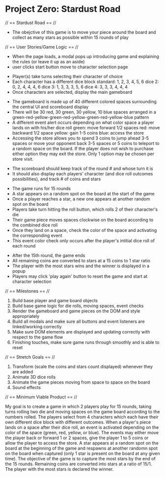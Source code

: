 # Project Zero: Stardust Road

// == Stardust Road == //

- The obejctive of this game is to move your piece around the board and collect as many stars as possible within 15 rounds of play

<!-------------------------------------------------------------------------------------------------------->

// == User Stories/Game Logic == //

<!-- Intro -->
- When the page loads, a modal pops up introducing game and explaining the rules (or leave it up as an aside)
- user clicks start button move to character selection page

<!-- Character Selection -->
- Player(s) take turns selecting their character of choice
- Each character has a different dice block
	standard: 1, 2, 3, 4, 5, 6
	dice 2: 0, 2, 4, 4, 4, 6
	dice 3: 1, 3, 3, 3, 5, 6
	dice 4: 3, 3, 3, 4, 4, 4 
- Once characters are selected, display the main gameboard

<!-- Gameboard -->
- The gameboard is made up of 40 different colored spaces surrounding the central UI and scoreboard display
- There will be 30 red, 30 green, 30 yellow, 10 blue spaces arranged in a 
	green-red-yellow-green-red-yellow-green-red-yellow-blue pattern
- A different event alert occurs depending on what color space a player lands on with his/her dice roll
	green: move forward 1/2 spaces
	red: move backward 1/2 space
	yellow: gain 1-5 coins
	blue: access the store
- Accessing the store allows you to spend 3 coins to jump ahead 3-5 spaces or move your opponent back 3-5 spaces<!-- make an extra dice roll --> or 5 coins to teleport to a random space on the board. If the player does not wish to purchase either option they may exit the store. Only 1 option may be chosen per store visit. 

<!-- Scoreboard -->
- The scoreboard should keep track of the round # and whose turn it is
- It should also display each players' character (and dice roll outcomes possibilities), and track # of coins and stars

<!-- Gameplay -->
- The game runs for 15 rounds
- A star appears on a random spot on the board at the start of the game
- Once a player reaches a star, a new one appears at another random spot on the board
- Players take turn hitting the roll button, which rolls 2 of their character's die
- Their game piece moves spaces clockwise on the board according to the combined dice roll
- Once they land on a space, check the color of the space and activating the corresponding event
- This event color check only occurs after the player's intitial dice roll of each round

<!-- End Game -->
- After the 15th round, the game ends
- All remaining coins are converted to stars at a 15 coins to 1 star ratio 
- The player with the most stars wins and the winner is displayed in a popup
- Players may click 'play again' button to reset the game and start at character selection

<!-------------------------------------------------------------------------------------------------------->

// == Milestones == //

1. Build base player and game board objects
2. Build base game logic for die rolls, moving spaces, event checks
3. Render the gameboard and game pieces on the DOM and style appropriately
4. Build all modals and make sure all buttons and event listeners are linked/working correctly
5. Make sure DOM elements are displayed and updating correctly with respect to the game flow
6. Finishing touches, make sure game runs through smoothly and is able to reset

<!-------------------------------------------------------------------------------------------------------->

// == Stretch Goals == //

1. Transform (scale the coins and stars count displayed) whenever they are added 
2. Animate 3D dice rolls
3. Animate the game pieces moving from space to space on the board
4. Sound effects

<!-------------------------------------------------------------------------------------------------------->

// == Minimum Viable Product == //

My goal is to create a game in which 2 players play for 15 rounds, taking turns rolling two die and moving spaces on the game board according to the numbers rolled. The players select from 4 characters which each have their own different dice block with different outcomes. When a player's piece lands on a space after their dice roll, an event is activated depending on the color of the space (green, red, yellow, or blue). The events may either move the player back or forward 1 or 2 spaces, give the player 1 to 5 coins or allow the player to access the store. A star appears at a random spot on the board at the beginning of the game and respawns at another randomn spot on the board when captured (only 1 star is present on the board at any given time). The objective of the game is to capture the most stars by the end of the 15 rounds. Remaining coins are converted into stars at a ratio of 15/1. The player with the most stars is declared the winner. 

<!-------------------------------------------------------------------------------------------------------->

